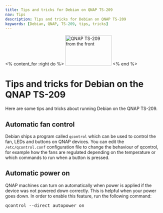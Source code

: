 ```yaml
---
title: Tips and tricks for Debian on QNAP TS-209
nav: Tips
description: Tips and tricks for Debian on QNAP TS-209
keywords: [Debian, QNAP, TS-209, tips, tricks]
---
```


<% content_for :right do %>
<img src = "../images/r_ts209_front.jpg" class="border" alt="QNAP TS-209 from the front" width="148" height="97" />
<% end %>

<h1>Tips and tricks for Debian on the QNAP TS-209</h1>

Here are some tips and tricks about running Debian on the QNAP TS-209.

<h2><a id="qcontrol-upgrade">Automatic fan control</a></h2>

Debian ships a program called `qcontrol` which can be used to control the
fan, LEDs and buttons on QNAP devices.  You can edit the
`/etc/qcontrol.conf` configuration file to change the behaviour of
qcontrol, for example how the fans are regulated depending on the
temperature or which commands to run when a button is pressed.

<h2><a id="autopower">Automatic power on</a></h2>

QNAP machines can turn on automatically when power is applied if the device
was not powered down correctly.  This is helpful when your power goes down.
In order to enable this feature, run the following command:

<div class="code">
<pre>
qcontrol --direct autopower on
</pre>
</div>

